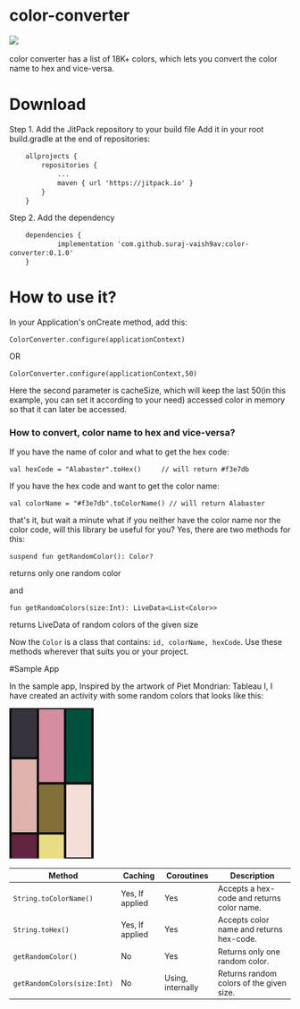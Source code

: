 # color-converter

[![](https://jitpack.io/v/suraj-vaish9av/color-converter.svg)](https://jitpack.io/#suraj-vaish9av/color-converter)


color converter has a list of 18K+ colors, which lets you convert the color name to hex and vice-versa.


# Download
Step 1. Add the JitPack repository to your build file
Add it in your root build.gradle at the end of repositories:
```
	allprojects {
		repositories {
			...
			maven { url 'https://jitpack.io' }
		}
	}
  ```
  
Step 2. Add the dependency
```
	dependencies {
	        implementation 'com.github.suraj-vaish9av:color-converter:0.1.0'
	}
```
  
# How to use it?
In your Application's onCreate method, add this:
```
ColorConverter.configure(applicationContext)  
```

OR

```
ColorConverter.configure(applicationContext,50)
```
Here the second parameter is cacheSize, which will keep the last 50(in this example, you can set it according to your need) accessed color in memory so that it can later be accessed.

<h3>How to convert, color name to hex and vice-versa?</h3>

If you have the name of color and what to get the hex code:

```
val hexCode = "Alabaster".toHex()     // will return #f3e7db
```

If you have the hex code and want to get the color name:

```
val colorName = "#f3e7db".toColorName() // will return Alabaster
```

that's it, but wait a minute what if you neither have the color name nor the color code, will this library be useful for you?
Yes, there are two methods for this:

```
suspend fun getRandomColor(): Color?
```
returns only one random color

and 

```
fun getRandomColors(size:Int): LiveData<List<Color>>
```
returns LiveData of random colors of the given size


Now the ```Color``` is a class that contains: ```id, colorName, hexCode```.
Use these methods wherever that suits you or your project.


#Sample App

In the sample app, Inspired by the artwork of Piet Mondrian: Tableau I, I have created an activity with some random colors that looks like this:

<img src="https://github.com/suraj-vaish9av/color-converter/blob/main/img/color-converter.gif" width="30%" />


| Method  | Caching | Coroutines | Description |
| ------------- | ------------- | ------------- | ------------- |
| ```String.toColorName()```  | Yes, If applied  | Yes  | Accepts a hex-code and returns color name.  |
| ```String.toHex()```  | Yes, If applied  | Yes  | Accepts color name and returns hex-code.  |
| ```getRandomColor()```  | No  | Yes  | Returns only one random color.  |
| ```getRandomColors(size:Int)```  | No  | Using, internally  | Returns random colors of the given size.  |
